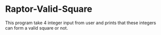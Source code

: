 # Raptor-Valid-Square
This program take 4 integer input from user and prints that these integers can form a valid square or not.
